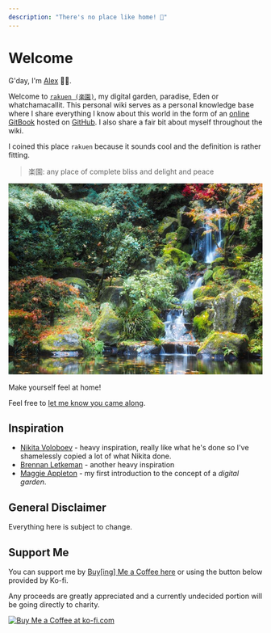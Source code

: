 ```yaml
---
description: "There's no place like home! 🏡"
---
```


# Welcome

G'day, I'm [Alex](https://alexhe.io) 🙋‍♂️.

Welcome to [`rakuen (楽園)`](https://wiki.alexhe.io/), my digital garden, paradise, Eden or whatchamacallit. This personal wiki serves as a personal knowledge base where I share everything I know about this world in the form of an [online GitBook](https://wiki.alexhe.io/) hosted on [GitHub](https://github.com/ioalex/garden). I also share a fair bit about myself throughout the wiki.

I coined this place `rakuen` because it sounds cool and the definition is rather fitting.

> 楽園: any place of complete bliss and delight and peace

![Waterfall in the Japanese Gardens of Portland /r/EarthPorn](./.gitbook/assets/japanese-garden.jpg)

<!-- Source: https://www.reddit.com/r/EarthPorn/comments/5azydi/waterfall_in_the_japanese_gardens_of_portland_oc/ -->

Make yourself feel at home!

Feel free to [let me know you came along](https://ctt.ac/fomO8).

## Inspiration

- [Nikita Voloboev](https://wiki.nikitavoloboev.xyz/) - heavy inspiration, really like what he's done so I've shamelessly copied a lot of what Nikita done.
- [Brennan Letkeman](https://ltkmn.gitbook.io/brendex/) - another heavy inspiration
- [Maggie Appleton](https://maggieappleton.com/garden) - my first introduction to the concept of a _digital garden_.

## General Disclaimer

Everything here is subject to change.

## Support Me

You can support me by [Buy[ing] Me a Coffee here](https://www.buymeacoffee.com/dotalex) or using the button below provided by Ko-fi.

Any proceeds are greatly appreciated and a currently undecided portion will be going directly to charity.

<a href='https://ko-fi.com/K3K47FJGA' target='_blank'><img height='36' style='border:0px;height:36px;' src='https://cdn.ko-fi.com/cdn/kofi1.png?v=3' border='0' alt='Buy Me a Coffee at ko-fi.com' /></a>
